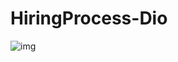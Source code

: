 # HiringProcess-Dio
![img](https://res.cloudinary.com/dloadb2bx/image/upload/v1694365261/DioCert1_wbegds.png)
